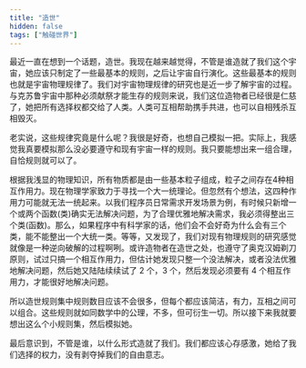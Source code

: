 ```yaml
---
title: "造世"
hidden: false
tags: ["触碰世界"]
---
```


最近一直在想到一个话题，造世。我现在越来越觉得，不管是谁造就了我们这个宇宙，她应该只制定了一些最基本的规则，之后让宇宙自行演化。这些最基本的规则也就是宇宙物理规律了。我们对宇宙物理规律的研究也是近一步了解宇宙的过程。与克苏鲁宇宙中那种必须献祭才能生存的规则来说，我们这位造物者已经很是仁慈了，她把所有选择权都交给了人类。人类可互相帮助携手共进，也可以自相残杀互相毁灭。

老实说，这些规律究竟是什么呢？我很是好奇，也想自己模拟一把。实际上，我感觉我真要模拟那么没必要遵守和现有宇宙一样的规则。我只要能想出来一组合理，自恰规则就可以了。

根据我浅显的物理知识，所有物质都是由一些基本粒子组成，粒子之间存在4种相互作用力。现在物理学家致力于寻找一个大一统理论。但忽然有个想法，这四种作用力可能就无法一统起来。以我们程序员日常需求开发场景为例，有时候只新增一个或两个函数(类)确实无法解决问题，为了合理优雅地解决需求，我必须得整出三个类(函数)。那么，如果程序中有科学家的话，他们会不会好奇为什么会有三个类，能不能整出一个大统一类。等等，又发现了，我们对现有物理规则的研究感觉就像是一种逆向破解的过程啊咧。或许造物者在造世之处，也遵守了奥克汉姆剃刀原则，试过只搞一个相互作用力，但估计她发现只整一个没法解决，或者没法优雅地解决问题，然后她又陆陆续续试了 2 个，3 个，然后发现必须要有 4 个相互作用力，才能很好地解决问题。

所以造世规则集中规则数目应该不会很多，但每个都应该简洁，有力，互相之间可以组合。这些规则就如同数学中的公理，不多，但可衍生一切。所以接下来我就要想出这么个小规则集，然后模拟她。

最后意识到，不管是谁，以什么形式造就了我们。我们都应该心存感激，她给了我们选择的权力，没有剥夺掉我们的自由意志。

